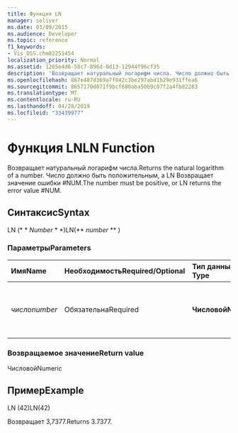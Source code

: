 ```yaml
---
title: Функция LN
manager: soliver
ms.date: 03/09/2015
ms.audience: Developer
ms.topic: reference
f1_keywords:
- Vis_DSS.chm82251454
localization_priority: Normal
ms.assetid: 1265e4d6-58c7-896d-0d13-12944f96cf35
description: 'Возвращает натуральный логарифм числа. Число должно быть положительным, а LN Возвращает значение ошибки #NUM.'
ms.openlocfilehash: 867e487d369a7f042c3be297abd1b29e931ffea6
ms.sourcegitcommit: 8657170d071f9bcf680aba50b9c07f2a4fb82283
ms.translationtype: MT
ms.contentlocale: ru-RU
ms.lasthandoff: 04/28/2019
ms.locfileid: "33439977"
---
```

# <a name="ln-function"></a><span data-ttu-id="5539c-104">Функция LN</span><span class="sxs-lookup"><span data-stu-id="5539c-104">LN Function</span></span>

<span data-ttu-id="5539c-105">Возвращает натуральный логарифм числа.</span><span class="sxs-lookup"><span data-stu-id="5539c-105">Returns the natural logarithm of a number.</span></span> <span data-ttu-id="5539c-106">Число должно быть положительным, а LN Возвращает значение ошибки #NUM.</span><span class="sxs-lookup"><span data-stu-id="5539c-106">The number must be positive, or LN returns the error value #NUM.</span></span>
  
## <a name="syntax"></a><span data-ttu-id="5539c-107">Синтаксис</span><span class="sxs-lookup"><span data-stu-id="5539c-107">Syntax</span></span>

<span data-ttu-id="5539c-108">LN (\* \* *Number* \* \*)</span><span class="sxs-lookup"><span data-stu-id="5539c-108">LN(\*\* *number* \*\* )</span></span> 
  
### <a name="parameters"></a><span data-ttu-id="5539c-109">Параметры</span><span class="sxs-lookup"><span data-stu-id="5539c-109">Parameters</span></span>

|<span data-ttu-id="5539c-110">**Имя**</span><span class="sxs-lookup"><span data-stu-id="5539c-110">**Name**</span></span>|<span data-ttu-id="5539c-111">**Необходимость**</span><span class="sxs-lookup"><span data-stu-id="5539c-111">**Required/Optional**</span></span>|<span data-ttu-id="5539c-112">**Тип данных**</span><span class="sxs-lookup"><span data-stu-id="5539c-112">**Data Type**</span></span>|<span data-ttu-id="5539c-113">**Описание**</span><span class="sxs-lookup"><span data-stu-id="5539c-113">**Description**</span></span>|
|:-----|:-----|:-----|:-----|
| <span data-ttu-id="5539c-114">_число_</span><span class="sxs-lookup"><span data-stu-id="5539c-114">_number_</span></span> <br/> |<span data-ttu-id="5539c-115">Обязательна</span><span class="sxs-lookup"><span data-stu-id="5539c-115">Required</span></span>  <br/> |<span data-ttu-id="5539c-116">**Числовой**</span><span class="sxs-lookup"><span data-stu-id="5539c-116">**Numeric**</span></span> <br/> | <span data-ttu-id="5539c-117">Число, натуральный логарифм которого требуется найти.</span><span class="sxs-lookup"><span data-stu-id="5539c-117">The number whose natural logarithm you want to find.</span></span>  <br/> |
   
### <a name="return-value"></a><span data-ttu-id="5539c-118">Возвращаемое значение</span><span class="sxs-lookup"><span data-stu-id="5539c-118">Return value</span></span>

<span data-ttu-id="5539c-119">Числовой</span><span class="sxs-lookup"><span data-stu-id="5539c-119">Numeric</span></span>
  
## <a name="example"></a><span data-ttu-id="5539c-120">Пример</span><span class="sxs-lookup"><span data-stu-id="5539c-120">Example</span></span>

<span data-ttu-id="5539c-121">LN (42)</span><span class="sxs-lookup"><span data-stu-id="5539c-121">LN(42)</span></span> 
  
<span data-ttu-id="5539c-122">Возвращает 3,7377.</span><span class="sxs-lookup"><span data-stu-id="5539c-122">Returns 3.7377.</span></span> 
  

